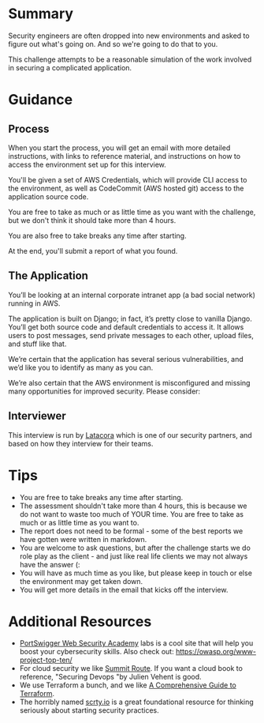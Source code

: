 # Summary

Security engineers are often dropped into new environments and asked to figure out what's going on. And so we're going to do that to you. 

This challenge attempts to be a reasonable simulation of the work involved in securing a complicated application.

# Guidance

## Process
When you start the process, you will get an email with more detailed instructions, with links to reference material, and instructions on how to access the environment set up for this interview.

You'll be given a set of AWS Credentials, which will provide CLI access to the environment, as well as CodeCommit (AWS hosted git) access to the application source code. 

You are free to take as much or as little time as you want with the challenge, but we don't think it should take more than 4 hours. 

You are also free to take breaks any time after starting.

At the end, you'll submit a report of what you found.

## The Application
You’ll be looking at an internal corporate intranet app (a bad social network) running  in AWS.

The application is built on Django; in fact, it’s pretty close to vanilla Django. You’ll get both source code and default credentials to access it. It allows users to post messages, send private messages to each other, upload files, and stuff like that. 

We’re certain that the application has several serious vulnerabilities, and we’d like you to identify as many as you can.

We’re also certain that the AWS environment is misconfigured and missing many opportunities for improved security. Please consider:

## Interviewer
This interview is run by [Latacora](https://www.latacora.com/) which is one of our security partners, and based on how they interview for their teams.

# Tips
* You are free to take breaks any time after starting.
* The assessment shouldn't take more than 4 hours, this is because we do not want to waste too much of YOUR time. You are free to take as much or as little time as you want to.
* The report does not need to be formal - some of the best reports we have gotten were written in markdown.
* You are welcome to ask questions, but after the challenge starts we do role play as the client - and just like real life clients we may not always have the answer (:
* You will have as much time as you like, but please keep in touch or else the environment may get taken down.
* You will get more details in the email that kicks off the interview.

# Additional Resources
* [PortSwigger Web Security Academy](https://portswigger.net/web-security) labs is a cool site that will help you boost your cybersecurity skills. Also check out: https://owasp.org/www-project-top-ten/
* For cloud security we like [Summit Route](https://summitroute.com/blog). If you want a cloud book to reference, "Securing Devops "by Julien Vehent is good.
* We use Terraform a bunch, and we like [A Comprehensive Guide to Terraform](https://blog.gruntwork.io/a-comprehensive-guide-to-terraform-b3d32832baca).
* The horribly named [scrty.io](https://scrty.io/) is a great foundational resource for thinking seriously about starting security practices.
